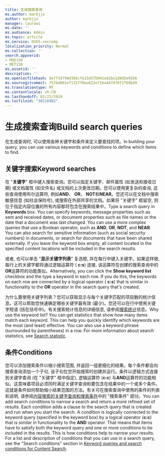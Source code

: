 ```yaml
---
title: 生成搜索查询
ms.author: markjjo
author: markjjo
manager: laurawi
ms.date: ''
ms.audience: Admin
ms.topic: article
ms.service: O365-seccomp
localization_priority: Normal
ms.collection: ''
search.appverid:
- MOE150
- MET150
ms.assetid: ''
description: ''
ms.openlocfilehash: 8e7f3d798d3b6cfe25d57b941ed2be1d8d5e92b6
ms.sourcegitcommit: f57b4001ef1327f0ea622e716a4d7d78f1769b49
ms.translationtype: MT
ms.contentlocale: zh-CN
ms.lasthandoff: 02/23/2019
ms.locfileid: "30216982"
---
```

# <a name="build-search-queries"></a><span data-ttu-id="fa3b4-102">生成搜索查询</span><span class="sxs-lookup"><span data-stu-id="fa3b4-102">Build search queries</span></span>

<span data-ttu-id="fa3b4-103">在生成查询时, 可以使用各种关键字和条件来定义要查找的项。</span><span class="sxs-lookup"><span data-stu-id="fa3b4-103">In building your query, you can use various keywords and conditions to define which items to find.</span></span>

## <a name="keyword-searches"></a><span data-ttu-id="fa3b4-104">关键字搜索</span><span class="sxs-lookup"><span data-stu-id="fa3b4-104">Keyword searches</span></span>

<span data-ttu-id="fa3b4-p101">在 "**关键字**" 框中键入搜索查询。您可以指定关键字、邮件属性 (如发送和接收日期) 或文档属性 (如文件名) 或文档的上次更改日期。您可以使用更复杂的查询, 这些查询使用布尔运算符, 例如**AND**、 **OR**、 **NOT**和**NEAR**。您还可以在文档中搜索敏感信息 (如社会保险号), 或搜索在外部共享的文档。如果将 "关键字" 框留空, 则位于指定内容位置的所有内容都将包含在搜索结果中。</span><span class="sxs-lookup"><span data-stu-id="fa3b4-p101">Type a search query in **Keywords** box. You can specify keywords, message properties such as sent and received dates, or document properties such as file names or the date that a document was last changed. You can use a more complex queries that use a Boolean operator, such as **AND**, **OR**, **NOT**, and **NEAR**. You can also search for sensitive information (such as social security numbers) in documents, or search for documents that have been shared externally. If you leave the keyword box empty, all content located in the specified content locations will be included in the search results.</span></span>
    
<span data-ttu-id="fa3b4-p102">或者, 也可以单击 "**显示关键字列表**" 复选框, 并在每行中键入关键字。如果这样做, 每行上的关键字都将通过逻辑运算符 ( **c:s**) 连接, 该运算符在创建的搜索查询中的**OR**运算符的功能类似。</span><span class="sxs-lookup"><span data-stu-id="fa3b4-p102">Alternatively, you can click the **Show keyword list** checkbox and the type a keyword in each row. If you do this, the keywords on each row are connected by a logical operator ( **c:s**) that is similar in functionality to the **OR** operator in the search query that's created.</span></span> 
    
<span data-ttu-id="fa3b4-p103">为什么要使用关键字列表？您可以获取显示与每个关键字匹配的项目数的统计信息。这可以帮助您快速确定哪些关键字最有效 (最少)。您还可以在行中使用关键字短语 (括在括号中)。有关搜索统计信息的详细信息, 请参阅[搜索统计](search-statistics.md)信息。</span><span class="sxs-lookup"><span data-stu-id="fa3b4-p103">Why use the keyword list? You can get statistics that show how many items match each keyword. This can help you quickly identify which keywords are the most (and least) effective. You can also use a keyword phrase (surrounded by parentheses) in a row. For more information about search statistics, see [Search statistic](search-statistics.md).</span></span>

## <a name="conditions"></a><span data-ttu-id="fa3b4-117">条件</span><span class="sxs-lookup"><span data-stu-id="fa3b4-117">Conditions</span></span>
    
<span data-ttu-id="fa3b4-p104">您可以添加搜索条件以缩小搜索范围, 并返回一组更细化的结果。每个条件都会向搜索查询添加一个子句, 该子句在您开始搜索时创建并运行。条件以逻辑方式连接到关键字查询 (在 "关键字" 框中指定), 逻辑运算符 (**c:c**) 与**AND**运算符的功能相似。这意味着项目必须同时满足关键字查询和要包含在结果中的一个或多个条件。这就是条件如何帮助缩小结果范围的方法。有关可在搜索查询中使用的条件的列表和说明, 请参阅[内容搜索的关键字查询和搜索条件](../keyword-queries-and-search-conditions.md#search-conditions)中的 "搜索条件" 部分。</span><span class="sxs-lookup"><span data-stu-id="fa3b4-p104">You can add search conditions to narrow a search and return a more refined set of results. Each condition adds a clause to the search query that is created and run when you start the search. A condition is logically connected to the keyword query (specified in the keyword box) by a logical operator (**c:c**) that is similar in functionality to the **AND** operator. That means that items have to satisfy both the keyword query and one or more conditions to be included in the results. This is how conditions help to narrow your results. For a list and description of conditions that you can use in a search query, see the "Search conditions" section in [Keyword queries and search conditions for Content Search](../keyword-queries-and-search-conditions.md#search-conditions).</span></span>


